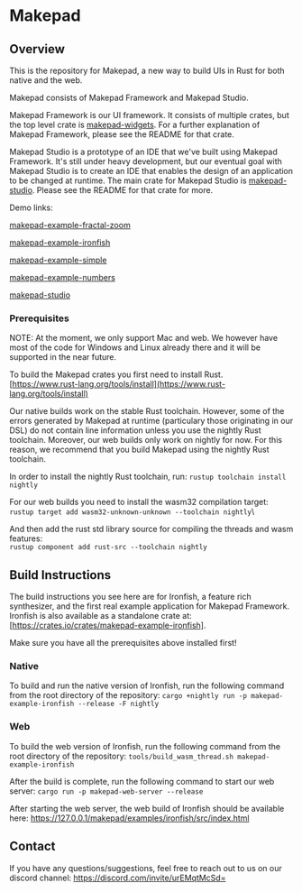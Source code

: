 # Makepad

## Overview
 
This is the repository for Makepad, a new way to build UIs in Rust for both native and the web.

Makepad consists of Makepad Framework and Makepad Studio.

Makepad Framework is our UI framework. It consists of multiple crates, but the top level crate is [makepad-widgets](https://crates.io/crates/makepad-widgets). For a further explanation of Makepad Framework, please see the README for that crate.

Makepad Studio is a prototype of an IDE that we've built using Makepad Framework. It's still under heavy development, but our eventual goal with Makepad Studio is to create an IDE that enables the design of an application to be changed at runtime. The main crate for Makepad Studio is [makepad-studio](https://crates.io/crates/makepad-studio). Please see the README for that crate for more.

Demo links:

[makepad-example-fractal-zoom](https://makepad.nl/makepad/examples/fractal_zoom/src/index.html)

[makepad-example-ironfish](https://makepad.nl/makepad/examples/ironfish/src/index.html)

[makepad-example-simple](https://makepad.nl/makepad/examples/simple/src/index.html)

[makepad-example-numbers](https://makepad.nl/makepad/examples/numbers/src/index.html)

[makepad-studio](https://makepad.nl/makepad/studio/src/index.html)

### Prerequisites

NOTE: At the moment, we only support Mac and web. We however have most of the code for Windows and Linux already there and it will be supported in the near future.

To build the Makepad crates you first need to install Rust.\
[https://www.rust-lang.org/tools/install](https://www.rust-lang.org/tools/install)

Our native builds work on the stable Rust toolchain. However, some of the errors generated by Makepad at runtime (particulary those originating in our DSL) do not contain line information unless you use the nightly Rust toolchain. Moreover, our web builds only work on nightly for now. For this reason, we recommend that you build Makepad using the nightly Rust toolchain.

In order to install the nightly Rust toolchain, run:
```rustup toolchain install nightly```

For our web builds you need to install the wasm32 compilation target:\
```rustup target add wasm32-unknown-unknown --toolchain nightly```\

And then add the rust std library source for compiling the threads and wasm features:\
```rustup component add rust-src --toolchain nightly```

## Build Instructions

The build instructions you see here are for Ironfish, a feature rich synthesizer, and the first real example application for Makepad Framework. Ironfish is also available as a standalone crate at: [https://crates.io/crates/makepad-example-ironfish].

Make sure you have all the prerequisites above installed first!

### Native

To build and run the native version of Ironfish, run the following command from the root directory of the repository:
```cargo +nightly run -p makepad-example-ironfish --release -F nightly```

### Web

To build the web version of Ironfish, run the following command from the root directory of the repository:
```tools/build_wasm_thread.sh makepad-example-ironfish```

After the build is complete, run the following command to start our web server:
```cargo run -p makepad-web-server --release```

After starting the web server, the web build of Ironfish should be available here:
https://127.0.0.1/makepad/examples/ironfish/src/index.html

## Contact

If you have any questions/suggestions, feel free to reach out to us on our discord channel:
https://discord.com/invite/urEMqtMcSd=
